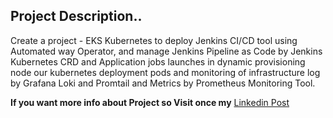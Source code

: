 ## Project Description..
Create a project - EKS Kubernetes to deploy Jenkins CI/CD tool using Automated way Operator, and manage Jenkins Pipeline as Code by Jenkins Kubernetes CRD and Application jobs launches in dynamic provisioning node our kubernetes deployment pods and monitoring of infrastructure log by Grafana Loki and Promtail and Metrics by Prometheus Monitoring Tool.

**If you want more info about Project so Visit once my** [Linkedin Post](https://www.linkedin.com/posts/md-azfar-alam_solvingprobem-asktechnicalissue-devops-activity-7117845808317706240-easK?utm_source=share&utm_medium=member_desktop)
